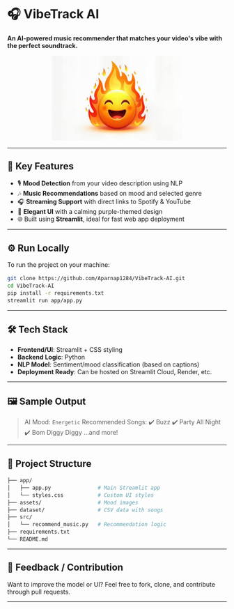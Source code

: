 # 🎧 **VibeTrack AI**

**An AI-powered music recommender that matches your video's vibe with the perfect soundtrack.**

<p align="center">
  <img src="assets/energetic.jpg" width="300" alt="VibeTrack AI Mood Preview">
</p>

---

## 🔮 **Key Features**

* 🎙️ **Mood Detection** from your video description using NLP
* 🎶 **Music Recommendations** based on mood and selected genre
* 🎧 **Streaming Support** with direct links to Spotify & YouTube
* 💜 **Elegant UI** with a calming purple-themed design
* 🌐 Built using **Streamlit**, ideal for fast web app deployment

---

## ⚙️ **Run Locally**

To run the project on your machine:

```bash
git clone https://github.com/Aparnap1284/VibeTrack-AI.git
cd VibeTrack-AI
pip install -r requirements.txt
streamlit run app/app.py
```

---

## 🛠️ **Tech Stack**

* **Frontend/UI**: Streamlit + CSS styling
* **Backend Logic**: Python
* **NLP Model**: Sentiment/mood classification (based on captions)
* **Deployment Ready**: Can be hosted on Streamlit Cloud, Render, etc.

---

## 🖼️ **Sample Output**

> AI Mood: `Energetic`
> Recommended Songs:
> ✔️ Buzz
> ✔️ Party All Night
> ✔️ Bom Diggy Diggy
> ...and more!

---

## 📌 **Project Structure**

```bash
├── app/
│   ├── app.py               # Main Streamlit app
│   └── styles.css           # Custom UI styles
├── assets/                  # Mood images
├── dataset/                 # CSV data with songs
├── src/
│   └── recommend_music.py   # Recommendation logic
├── requirements.txt
└── README.md
```

---

## 📩 **Feedback / Contribution**

Want to improve the model or UI? Feel free to fork, clone, and contribute through pull requests.

---


